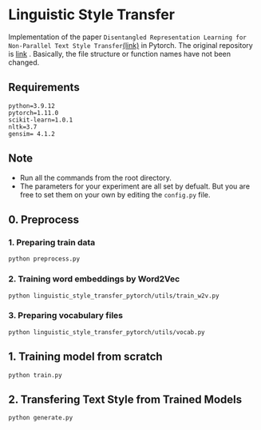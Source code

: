 # Linguistic Style Transfer 
Implementation of the paper `Disentangled Representation Learning for Non-Parallel Text Style Transfer`[(link)](https://www.aclweb.org/anthology/P19-1041.pdf) in Pytorch.
The original repository is [link](https://github.com/h3lio5/linguistic-style-transfer-pytorch) .
Basically, the file structure or function names have not been changed.

## Requirements
```
python=3.9.12
pytorch=1.11.0
scikit-learn=1.0.1
nltk=3.7
gensim= 4.1.2
```
## Note
- Run all the commands from the root directory.   
- The parameters for your experiment are all set by defualt. But you are free to set them on your own by editing the `config.py` file.

## 0. Preprocess
### 1. Preparing train data
```
python preprocess.py
```

### 2. Training word embeddings by Word2Vec
```
python linguistic_style_transfer_pytorch/utils/train_w2v.py
```

### 3. Preparing vocabulary files
```
python linguistic_style_transfer_pytorch/utils/vocab.py
```

## 1. Training model from scratch
```
python train.py
```
## 2. Transfering Text Style from Trained Models
```
python generate.py
```
